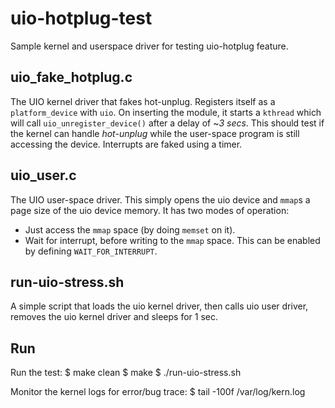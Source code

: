uio-hotplug-test
================

Sample kernel and userspace driver for testing uio-hotplug feature.

## uio_fake_hotplug.c
The UIO kernel driver that fakes hot-unplug. Registers itself as a `platform_device` with `uio`. On inserting the module, it starts a `kthread` which will call `uio_unregister_device()` after a delay of ~*3 secs*. This should test if the kernel can handle _hot-unplug_ while the user-space program is still accessing the device. Interrupts are faked using a timer.

## uio_user.c
The UIO user-space driver. This simply opens the uio device and `mmap`s a page size of the uio device memory. It has two modes of operation:
* Just access the `mmap` space (by doing `memset` on it).
* Wait for interrupt, before writing to the `mmap` space. This can be enabled by defining `WAIT_FOR_INTERRUPT`.

## run-uio-stress.sh
A simple script that loads the uio kernel driver, then calls uio user driver, removes the uio kernel driver and sleeps for 1 sec.

## Run
Run the test:
    $ make clean
    $ make
    $ ./run-uio-stress.sh

Monitor the kernel logs for error/bug trace:
    $ tail -100f /var/log/kern.log

